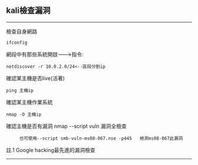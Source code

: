 ## kali檢查漏洞  
---

檢查自身網路

    ifconfig

網段中有那些系統開啟--->指令: 

    netdiscover -r 10.0.2.0/24<--區段分割ip

確認某主機是否live(活著) 

    ping 主機ip

確認某主機作業系統 

    nmap -O 主機ip

確認主機是否有漏洞 nmap --script vuln 漏洞全檢查      

         也可使用--script smb-vuln-ms08-067.nse -p445   檢測ms08-067此漏洞
                      
註.1  Google hacking最先進的漏洞檢查

---
